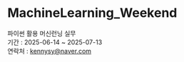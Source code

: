 # MachineLearning_Weekend
파이썬 활용 머신런닝 실무    
기간 : 2025-06-14 ~ 2025-07-13    
연락처 : kennysy@naver.com    

